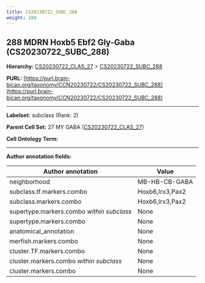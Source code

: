 ```yaml
---
title: CS20230722_SUBC_288
weight: 288
---
```

## 288 MDRN Hoxb5 Ebf2 Gly-Gaba (CS20230722_SUBC_288)
<b>Hierarchy: </b>
[CS20230722_CLAS_27](../CS20230722_CLAS_27) >
[CS20230722_SUBC_288](../CS20230722_SUBC_288)

**PURL:** [https://purl.brain-bican.org/taxonomy/CCN20230722/CS20230722_SUBC_288](https://purl.brain-bican.org/taxonomy/CCN20230722/CS20230722_SUBC_288)

---


**Labelset:** subclass (Rank: 2)

**Parent Cell Set:** 27 MY GABA ([CS20230722_CLAS_27](../CS20230722_CLAS_27))



**Cell Ontology Term:** 

[MARKER GENES.]: #


---

[TRANSFERRED ANNOTATIONS.]: #


[AUTHOR ANNOTATION FIELDS.]: #


**Author annotation fields:**

| Author annotation | Value |
|-------------------|-------|
|neighborhood|MB-HB-CB-GABA|
|subclass.tf.markers.combo|Hoxb6,Irx3,Pax2|
|subclass.markers.combo|Hoxb6,Irx3,Pax2|
|supertype.markers.combo _within subclass_|None|
|supertype.markers.combo|None|
|anatomical_annotation|None|
|merfish.markers.combo|None|
|cluster.TF.markers.combo|None|
|cluster.markers.combo _within subclass_|None|
|cluster.markers.combo|None|
